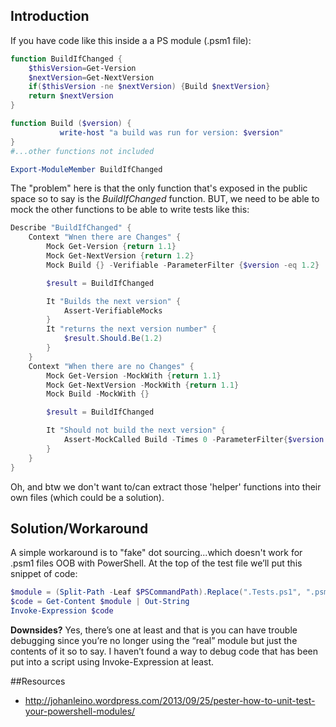 ## Introduction
If you have code like this inside a a PS module (.psm1 file):
````powershell
function BuildIfChanged {
    $thisVersion=Get-Version
    $nextVersion=Get-NextVersion
    if($thisVersion -ne $nextVersion) {Build $nextVersion}
    return $nextVersion
}

function Build ($version) {
           write-host "a build was run for version: $version"
}
#...other functions not included

Export-ModuleMember BuildIfChanged
````

The "problem" here is that the only function that's exposed in the public space so to say is the *BuildIfChanged* function. BUT, we need to be able to mock the other functions to be able to write tests like this:
````powershell
Describe "BuildIfChanged" {
    Context "Wnen there are Changes" {
        Mock Get-Version {return 1.1}
        Mock Get-NextVersion {return 1.2}
        Mock Build {} -Verifiable -ParameterFilter {$version -eq 1.2}

        $result = BuildIfChanged

        It "Builds the next version" {
            Assert-VerifiableMocks
        }
        It "returns the next version number" {
            $result.Should.Be(1.2)
        }
    }
    Context "When there are no Changes" {
        Mock Get-Version -MockWith {return 1.1}
        Mock Get-NextVersion -MockWith {return 1.1}
        Mock Build -MockWith {}

        $result = BuildIfChanged

        It "Should not build the next version" {
            Assert-MockCalled Build -Times 0 -ParameterFilter{$version -eq 1.1}
        }
    }
}
````

Oh, and btw we don't want to/can extract those 'helper' functions into their own files (which could be a solution).


## Solution/Workaround
A simple workaround is to "fake" dot sourcing...which doesn't work for .psm1 files OOB with PowerShell. 
At the top of the test file we’ll put this snippet of code:

````powershell
$module = (Split-Path -Leaf $PSCommandPath).Replace(".Tests.ps1", ".psm1")
$code = Get-Content $module | Out-String
Invoke-Expression $code
````

**Downsides?**
Yes, there’s one at least and that is you can have trouble debugging since you’re no longer using the “real” module but just the contents of it so to say. I haven’t found a way to debug code that has been put into a script using Invoke-Expression at least.

##Resources
* http://johanleino.wordpress.com/2013/09/25/pester-how-to-unit-test-your-powershell-modules/
